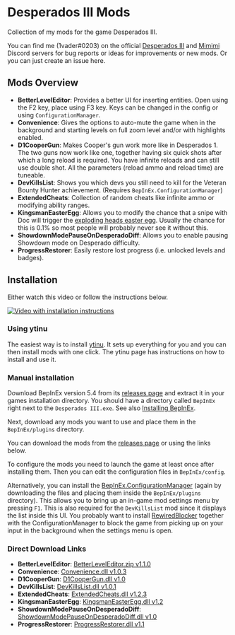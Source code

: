 # Desperados III Mods

Collection of my mods for the game Desperados III.

You can find me (1vader#0203) on the official [Desperados III](https://discord.gg/gDFNGzx) and [Mimimi](https://discord.gg/69ZxNTu) Discord servers for bug reports or ideas for improvements or new mods. Or you can just create an issue here.

## Mods Overview

- **BetterLevelEditor**: Provides a better UI for inserting entities. Open using the F2 key, place using F3 key. Keys can be changed in the config or using `ConfigurationManager`.
- **Convenience**: Gives the options to auto-mute the game when in the background and starting levels on full zoom level and/or with highlights enabled.
- **D1CooperGun**: Makes Cooper's gun work more like in Desperados 1. The two guns now work like one, together having six quick shots after which a long reload is required. You have infinite reloads and can still use double shot. All the parameters (reload ammo and reload time) are tuneable.
- **DevKillsList**: Shows you which devs you still need to kill for the Veteran Bounty Hunter achievement. (Requires `BepInEx.ConfigurationManager`)
- **ExtendedCheats**: Collection of random cheats like infinite ammo or modifying ability ranges.
- **KingsmanEasterEgg**: Allows you to modify the chance that a snipe with Doc will trigger the [exploding heads easter egg](https://desperados.fandom.com/wiki/Desperados_III_Easter_Eggs#Exploding_Heads). Usually the chance for this is 0.1% so most people will probably never see it without this.
- **ShowdownModePauseOnDesperadoDiff**: Allows you to enable pausing Showdown mode on Desperado difficulty.
- **ProgressRestorer**: Easily restore lost progress (i.e. unlocked levels and badges).

## Installation

Either watch this video or follow the instructions below.

[![Video with installation instructions](https://img.youtube.com/vi/2VjVBvPL5d8/0.jpg)](https://www.youtube.com/watch?v=2VjVBvPL5d8)

### Using ytinu

The easiest way is to install [ytinu](https://github.com/ytinu-mods/ytinu). It sets up everything for you and you can then install mods with one click. The ytinu page has instructions on how to install and use it.

### Manual installation

Download BepInEx version 5.4 from its [releases page](https://github.com/BepInEx/BepInEx/releases) and extract it in your games installation directory. You should have a directory called `BepInEx` right next to the `Desperados III.exe`. See also [Installing BepInEx](https://bepinex.github.io/bepinex_docs/master/articles/user_guide/installation/index.html).

Next, download any mods you want to use and place them in the `BepInEx/plugins` directory.

You can download the mods from the [releases page](https://github.com/benediktwerner/Desperados3Mods/releases) or using the links below.

To configure the mods you need to launch the game at least once after installing them. Then you can edit the configuration files in `BepInEx/config`.

Alternatively, you can install the [BepInEx.ConfigurationManager](https://github.com/BepInEx/BepInEx.ConfigurationManager) (again by downloading the files and placing them inside the `BepInEx/plugins` directory). This allows you to bring up an in-game mod settings menu by pressing `F1`. This is also required for the `DevKillsList` mod since it displays the list inside this UI. You probably want to install [RewiredBlocker](https://github.com/benediktwerner/RewiredBlocker) together with the ConfigurationManager to block the game from picking up on your input in the background when the settings menu is open.

### Direct Download Links

- **BetterLevelEditor**: [BetterLevelEditor.zip v1.1.0](https://github.com/benediktwerner/Desperados3Mods/releases/download/editor-v1.1.0/BetterLevelEditor.zip)
- **Convenience**: [Convenience.dll v1.0.3](https://github.com/benediktwerner/Desperados3Mods/releases/download/progress-v1.0.0/Convenience.dll)
- **D1CooperGun**: [D1CooperGun.dll v1.0](https://github.com/benediktwerner/Desperados3Mods/releases/download/v1.0.0/D1CooperGun.dll)
- **DevKillsList**: [DevKillsList.dll v1.0.1](https://github.com/benediktwerner/Desperados3Mods/releases/download/cheats-v1.1.0/DevKillsList.dll)
- **ExtendedCheats**: [ExtendedCheats.dll v1.2.3](https://github.com/benediktwerner/Desperados3Mods/releases/download/cheats-v1.2.3/ExtendedCheats.dll)
- **KingsmanEasterEgg**: [KingsmanEasterEgg.dll v1.2](https://github.com/benediktwerner/Desperados3Mods/releases/download/easter-egg-v1.2.0/KingsmanEasterEgg.dll)
- **ShowdownModePauseOnDesperadoDiff**: [ShowdownModePauseOnDesperadoDiff.dll v1.0](https://github.com/benediktwerner/Desperados3Mods/releases/download/v1.0.0/ShowdownModePauseOnDesperadoDiff.dll)
- **ProgressRestorer**: [ProgressRestorer.dll v1.1](https://github.com/benediktwerner/Desperados3Mods/releases/download/progress-v1.1.0/ProgressRestorer.dll)
